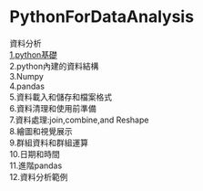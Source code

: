 # PythonForDataAnalysis
資料分析  
 [1.python基礎](https://github.com/roberthsu2003/PythonForDataAnalysis/tree/master/1%E5%9F%BA%E7%A4%8Epython)  
2.python內建的資料結構    
3.Numpy  
4.pandas  
5.資料載入和儲存和檔案格式  
6.資料清理和使用前準備    
7.資料處理:join,combine,and Reshape  
8.繪圖和視覺展示  
9.群組資料和群組運算  
10.日期和時間  
11.進階pandas  
12.資料分析範例
